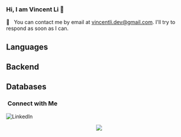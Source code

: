 ### Hi, I am Vincent Li 👋

:email: &nbsp; You can contact me by email at vincentli.dev@gmail.com. I'll try to respond as soon as I can.

## Languages


## Backend


## Databases

### &nbsp;Connect with Me
![LinkedIn]("https://img.shields.io/badge/-Vincent%20Li-0077b5?style=flat-square&logo=linkedin&logoColor=white")


<p align="center">
  <a href="https://www.linkedin.com/in/vincent-li-vl/"><img src="https://img.shields.io/badge/-Vincent%20Li-0077b5?style=flat-square&logo=linkedin&logoColor=white"/></a>
</p>
<!--
**vince212121/vince212121** is a ✨ _special_ ✨ repository because its `README.md` (this file) appears on your GitHub profile.

Here are some ideas to get you started:

- 🔭 I’m currently working on ...
- 🌱 I’m currently learning ...
- 👯 I’m looking to collaborate on ...
- 🤔 I’m looking for help with ...
- 💬 Ask me about ...
- 📫 How to reach me: ...
- 😄 Pronouns: ...
- ⚡ Fun fact: ...
-->

